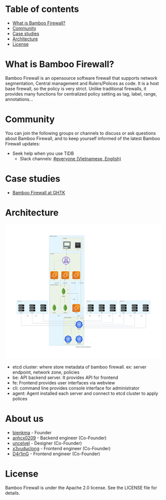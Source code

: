 # Table of contents
- [What is Bamboo Firewall?](#What-is-Bamboo-Firewall?)
- [Community](#Community)
- [Case studies](#Case-studies)
- [Architecture](#Architecture)
- [License](#License)

# What is Bamboo Firewall?
Bamboo Firewall is an opensource software firewall that supports network segmentation, Central management and Rulers/Polices as code. It is a host base firewall, so the policy is very strict. Unlike traditional firewalls, it provides many functions for centralized policy setting as tag, label, range, annotations...

# Community
You can join the following groups or channels to discuss or ask questions about Bamboo Firewall, and to keep yourself informed of the latest Bamboo Firewall updates:
- Seek help when you use TiDB
  - Slack channels: [#everyone (Vietnamese, English)](https://join.slack.com/t/bamboo-firewall/shared_invite/zt-207jwcvcl-tIXUfYBKoe6TNPcce6iqXw)

# Case studies
- [Bamboo Firewall at GHTK](./case-studies/ghtk.md)

# Architecture
![Bamboo Firewall architecture](./imgs/architecture/bamboo_firewall_architecture.png)

- etcd cluster: where store metadata of bamboo firewall. ex: server endpoint, network zone, policies
- be: API backend server. It provides API for frontend
- fe: Frontend provides user interfaces via webview
- cli: command line provides console interface for administrator  
- agent: Agent installed each server and connect to etcd cluster to apply polices

# About us
- [bienkma](https://bienkma.github.io) - Founder
- [anhcx0209](https://github.com/anhcx0209) - Backend engineer (Co-Founder)
- [uncelvel](https://github.com/uncelvel) - Designer (Co-Founder)
- [x3vuduclong](https://github.com/x3vuduclong) - Frontend engineer (Co-Founder)
- [D4r1inG](https://github.com/D4r1inG) - Frontend engineer (Co-Founder)

# License

Bamboo Firewall is under the Apache 2.0 license. See the LICENSE file for details.

